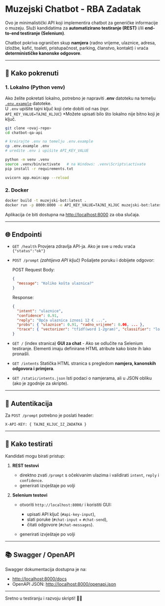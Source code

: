 # Muzejski Chatbot - RBA Zadatak

Ovo je minimalistički API koji implementira chatbot za generičke informacije o muzeju.
Služi kandidatima za **automatizirano testiranje (REST)** i/ili **end-to-end testiranje (Selenium)**.

Chatbot pokriva ograničen skup **namjera** (radno vrijeme, ulaznice, adresa, izložbe, kafić, toaleti, pristupačnost, parking, članstvo, kontakt) i vraća **determinističke kanonske odgovore**.

---

## 🚀 Kako pokrenuti

### 1. Lokalno (Python venv)

Ako želite pokretati lokalno, potrebno je napraviti **.env** datoteku na temelju [`.env.example`](./.env.example) datoteke.  
U `.env` upišite tajni ključ koji ćete dobiti od nas (npr. `API_KEY_VALUE=TAJNI_KLJUC`) *Možete upisati bilo što lokalno nije bitno koji je ključ.

```bash
git clone <ovaj-repo>
cd chatbot-qa-api

# kreirajte .env na temelju .env.example
cp .env.example .env
# uredite .env i upišite API_KEY_VALUE

python -m venv .venv
source .venv/bin/activate   # na Windows: .venv\Scripts\activate
pip install -r requirements.txt

uvicorn app.main:app --reload
```

### 2. Docker

```bash
docker build -t muzejski-bot:latest .
docker run -p 8000:8000 -e API_KEY_VALUE=TAJNI_KLJUC muzejski-bot:latest
```

Aplikacija će biti dostupna na [http://localhost:8000](http://localhost:8000) za oba slučaja.

---

## 🌐 Endpointi

* `GET /health`
  Provjera zdravlja API-ja.
  Ako je sve u redu vraća `{"status":"ok"}`

* `POST /prompt` *(zahtijeva API ključ)*
  Pošaljete poruku i dobijete odgovor:

  POST Request Body:
  ```json
  {
    "message": "Koliko košta ulaznica?"
  }
  ```

  Response:
  ```json
  {
    "intent": "ulaznice",
    "confidence": 0.91,
    "reply": "Opća ulaznica iznosi 12 € ...",
    "probs": { "ulaznice": 0.91, "radno_vrijeme": 0.06, ... },
    "trace": { "vectorizer": "tfidf(word 1-2gram)", "classifier": "logreg(multinomial)" }
  }
  ```

* `GET /` (index stranica)
  **GUI za chat** - Ako se odlučite na Selenium testiranje.
  Elementi imaju definirane HTML atribute kako biste ih lako pronašli.

* `GET /intents`
  Statička HTML stranica s pregledom **namjera, kanonskih odgovora i primjera**.

* `GET /static/intents.json`
  Isti podaci o namjerama, ali u JSON obliku (ako je zgodnije za skripte).

---

## 🔐 Autentikacija

Za `POST /prompt` potrebno je poslati header:

```
X-API-KEY: { TAJNI_KLJUC_IZ_ZADATKA }
```

---

## 🧪 Kako testirati

Kandidati mogu birati pristup:

1. **REST testovi**

   * direktno zvati `/prompt` s očekivanim ulazima i validirati `intent`, `reply` i `confidence`.
   * generirati izvještaje po volji

2. **Selenium testovi**

   * otvoriti `http://localhost:8000/` i koristiti GUI:

     * upisati API ključ (`#api-key-input`),
     * slati poruke (`#chat-input` + `#chat-send`),
     * čitati odgovore (`#chat-messages`).
   * generirati izvještaje po volji

---

## 📚 Swagger / OpenAPI

Swagger dokumentacija dostupna je na:

* [http://localhost:8000/docs](http://localhost:8000/docs)
* OpenAPI JSON: [http://localhost:8000/openapi.json](http://localhost:8000/openapi.json)

---

Sretno u testiranju i razvoju skripti! 🧪🤖
